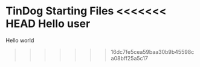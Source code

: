 TinDog Starting Files
<<<<<<< HEAD
Hello user 
=======
Hello world
>>>>>>> 16dc7fe5cea59baa30b9b45598ca08bff25a5c17

